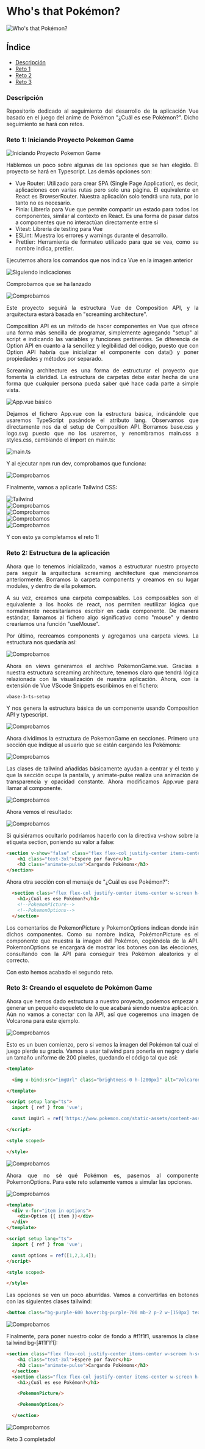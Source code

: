 <div align='justify'>

# Who's that Pokémon?

<img src="img/misc/whosthatpokemon.png" alt="Who's that Pokémon?" style="display: block; margin: 0 auto"/>

## Índice
- [Descripción](#index01)
- [Reto 1](#index02)
- [Reto 2](#index03)
- [Reto 3](#index04)

### Descripción <a name="index01"></a>

Repositorio dedicado al seguimiento del desarrollo de la aplicación Vue basado en el juego del anime de Pokémon "¿Cuál es ese Pokémon?". Dicho seguimiento se hará con retos.

### Reto 1: Iniciando Proyecto Pokemon Game <a name="index02"></a>

<img src="img/reto1/img01.png" alt="Iniciando Proyecto Pokemon Game" style="display: block; margin: 0 auto"/>

Hablemos un poco sobre algunas de las opciones que se han elegido. El proyecto se hará en Typescript. Las demás opciones son:

- Vue Router: Utilizado para crear SPA (Single Page Application), es decir, aplicaciones con varias rutas pero solo una página. El equivalente en React es BrowserRouter. Nuestra aplicación solo tendrá una ruta, por lo tanto no es necesario.
- Pinia: Librería para Vue que permite compartir un estado para todos los componentes, similar al contexto en React. Es una forma de pasar datos a componentes que no interactúan directamente entre sí
- Vitest: Librería de testing para Vue
- ESLint: Muestra los errores y warnings durante el desarrollo.
- Prettier: Herramienta de formateo utilizado para que se vea, como su nombre indica, prettier.

Ejecutemos ahora los comandos que nos indica Vue en la imagen anterior

<img src="img/reto1/img02.png" alt="Siguiendo indicaciones" style="display: block; margin: 0 auto"/>

Comprobamos que se ha lanzado

<img src="img/reto1/img03.png" alt="Comprobamos" style="display: block; margin: 0 auto"/>

Este proyecto seguirá la estructura Vue de Composition API, y la arquitectura estará basada en "screaming architecture".

Composition API es un método de hacer componentes en Vue que ofrece una forma más sencilla de programar, simplemente agregando "setup" al script e indicando las variables y funciones pertinentes. Se diferencia de Option API en cuanto a la sencillez y legibilidad del código, puesto que con Option API habría que inicializar el componente con data() y poner propiedades y métodos por separado.

Screaming architecture es una forma de estructurar el proyecto que fomenta la claridad. La estructura de carpetas debe estar hecha de una forma que cualquier persona pueda saber qué hace cada parte a simple vista.

<img src="img/reto1/img04.png" alt="App.vue básico" style="display: block; margin: 0 auto"/>

Dejamos el fichero App.vue con la estructura básica, indicándole que usaremos TypeScript pasándole el atributo lang. Observamos que directamente nos da el setup de Composition API. Borramos base.css y logo.svg puesto que no los usaremos, y renombramos main.css a styles.css, cambiando el import en main.ts:

<img src="img/reto1/img05.png" alt="main.ts" style="display: block; margin: 0 auto"/>

Y al ejecutar npm run dev, comprobamos que funciona:

<img src="img/reto1/img06.png" alt="Comprobamos" style="display: block; margin: 0 auto"/>

Finalmente, vamos a aplicarle Tailwind CSS:

<img src="img/reto1/img07.png" alt="Tailwind" style="display: block; margin: 0 auto"/>

<img src="img/reto1/img08.png" alt="Comprobamos" style="display: block; margin: 0 auto"/>

<img src="img/reto1/img09.png" alt="Comprobamos" style="display: block; margin: 0 auto"/>

<img src="img/reto1/img10.png" alt="Comprobamos" style="display: block; margin: 0 auto"/>

<img src="img/reto1/img11.png" alt="Comprobamos" style="display: block; margin: 0 auto"/>

Y con esto ya completamos el reto 1!

### Reto 2: Estructura de la aplicación <a name="index03"></a>

Ahora que lo tenemos inicializado, vamos a estructurar nuestro proyecto para seguir la arquitectura screaming architecture que mencionamos anteriormente. Borramos la carpeta components y creamos en su lugar modules, y dentro de ella pokemon.

A su vez, creamos una carpeta composables. Los composables son el equivalente a los hooks de react, nos permiten reutilizar lógica que normalmente necesitaríamos escribir en cada componente. De manera estándar, llamamos al fichero algo significativo como "mouse" y dentro crearíamos una función "useMouse".

Por último, recreamos components y agregamos una carpeta views. La estructura nos quedaría así:

<img src="img/reto2/img01.png" alt="Comprobamos" style="display: block; margin: 0 auto"/>

Ahora en views generamos el archivo PokemonGame.vue. Gracias a nuestra estructura screaming architecture, tenemos claro que tendrá lógica relazionada con la visualización de nuestra aplicación. Ahora, con la extensión de Vue VScode Snippets escribimos en el fichero:

```vue
vbase-3-ts-setup
```

Y nos genera la estructura básica de un componente usando Composition API y typescript.

<img src="img/reto2/img02.png" alt="Comprobamos" style="display: block; margin: 0 auto"/>

Ahora dividimos la estructura de PokemonGame en secciones. Primero una sección que indique al usuario que se están cargando los Pokémons:

<img src="img/reto2/img03.png" alt="Comprobamos" style="display: block; margin: 0 auto"/>

Las clases de tailwind añadidas básicamente ayudan a centrar y el texto y que la sección ocupe la pantalla, y animate-pulse realiza una animación de transparencia y opacidad constante. Ahora modificamos App.vue para llamar al componente.

<img src="img/reto2/img04.png" alt="Comprobamos" style="display: block; margin: 0 auto"/>

Ahora vemos el resultado:

<img src="img/reto2/img05.png" alt="Comprobamos" style="display: block; margin: 0 auto"/>

Si quisiéramos ocultarlo podríamos hacerlo con la directiva v-show sobre la etiqueta section, poniendo su valor a false:

```html
<section v-show="false" class="flex flex-col justify-center items-center w-screen h-screen">
    <h1 class="text-3xl">Espere por favor</h1>
    <h3 class="animate-pulse">Cargando Pokémons</h3>
</section>
```

Ahora otra sección con el mensaje de "¿Cuál es ese Pokémon?":

```html
  <section class="flex flex-col justify-center items-center w-screen h-screen">
    <h1>¿Cuál es ese Pokémon?</h1>
    <!--PokemonPicture-->
    <!--PokemonOptions-->
  </section>
```

Los comentarios de PokemonPicture y PokemonOptions indican donde irán dichos componentes. Como su nombre indica, PokémonPicture es el componente que muestra la imagen del Pokémon, cogiéndola de la API. PokemonOptions se encargará de mostrar los botones con las elecciones, consultando con la API para conseguir tres Pokémon aleatorios y el correcto.

Con esto hemos acabado el segundo reto.

### Reto 3: Creando el esqueleto de Pokémon Game <a name="index04"></a>

Ahora que hemos dado estructura a nuestro proyecto, podemos empezar a generar un pequeño esqueleto de lo que acabará siendo nuestra aplicación. Aún no vamos a conectar con la API, así que cogeremos una imagen de Volcarona para este ejemplo.

<img src="img/reto3/img01.png" alt="Comprobamos" style="display: block; margin: 0 auto"/>

Esto es un buen comienzo, pero si vemos la imagen del Pokémon tal cual el juego pierde su gracia. Vamos a usar tailwind para ponerla en negro y darle un tamaño uniforme de 200 pixeles, quedando el código tal que así:

```html
<template>

  <img v-bind:src="imgUrl" class="brightness-0 h-[200px]" alt="Volcarona"/>

</template>

<script setup lang="ts">
  import { ref } from 'vue';

  const imgUrl = ref('https://www.pokemon.com/static-assets/content-assets/cms2/img/pokedex/full/637.png');

</script>

<style scoped>

</style>
```

<img src="img/reto3/img02.png" alt="Comprobamos" style="display: block; margin: 0 auto"/>

Ahora que no sé qué Pokémon es, pasemos al componente PokemonOptions. Para este reto solamente vamos a simular las opciones.

<img src="img/reto3/img03.png" alt="Comprobamos" style="display: block; margin: 0 auto"/>

```html
<template>
  <div v-for="item in options">
    <div>Option {{ item }}</div>
  </div>
</template>

<script setup lang="ts">
  import { ref } from 'vue';

  const options = ref([1,2,3,4]);
</script>

<style scoped>

</style>
```

Las opciones se ven un poco aburridas. Vamos a convertirlas en botones con las siguientes clases tailwind:

```html
<button class="bg-purple-600 hover:bg-purple-700 mb-2 p-2 w-[150px] text-white rounded-full">Option {{ item }}</button>
```

<img src="img/reto3/img04.png" alt="Comprobamos" style="display: block; margin: 0 auto"/>

Finalmente, para poner nuestro color de fondo a #f1f1f1, usaremos la clase tailwind bg-[#f1f1f1]:

```html
<section class="flex flex-col justify-center items-center w-screen h-screen bg-[#f1f1f1]">
    <h1 class="text-3xl">Espere por favor</h1>
    <h3 class="animate-pulse">Cargando Pokémons</h3>
  </section>
  <section class="flex flex-col justify-center items-center w-screen h-screen bg-[#f1f1f1]">
    <h1>¿Cuál es ese Pokémon?</h1>

    <PokemonPicture/>

    <PokemonOptions/>

  </section>
```

<img src="img/reto3/img05.png" alt="Comprobamos" style="display: block; margin: 0 auto"/>

Reto 3 completado!

</div>